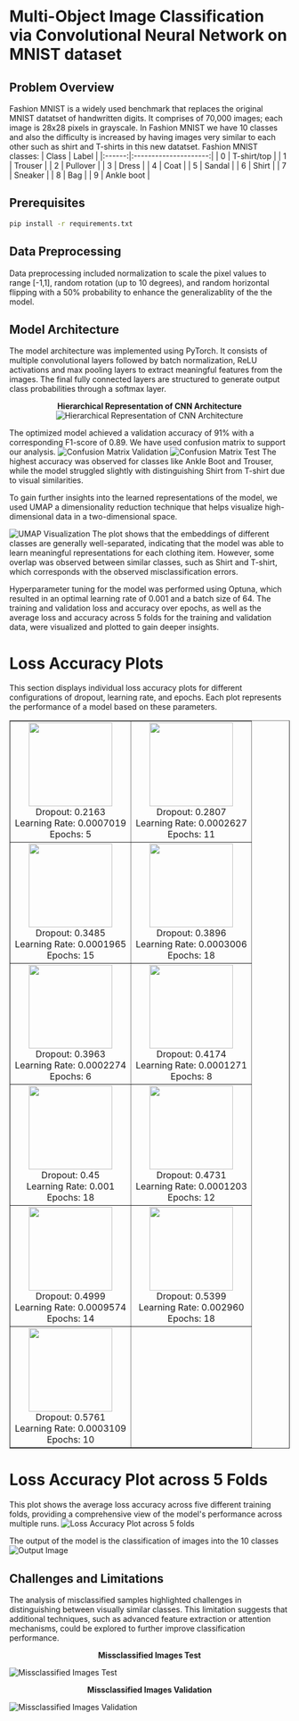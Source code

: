 # Multi-Object Image Classification via Convolutional Neural Network on MNIST dataset

## Problem Overview
Fashion MNIST is a widely used benchmark that replaces the original MNIST datatset of handwritten digits. It comprises of 70,000 images; each image is 28x28 pixels in grayscale. 
In Fashion MNIST we have 10 classes and also the difficulty is increased by having images very similar to each other such as shirt and T-shirts in this new datatset. 
Fashion MNIST classes:
| Class | Label |
|:------:|:---------------------:|
| 0 | T-shirt/top |
| 1 | Trouser |
| 2 | Pullover |
| 3 | Dress |
| 4 | Coat |
| 5 | Sandal |
| 6 | Shirt |
| 7 | Sneaker |
| 8 | Bag |
| 9 | Ankle boot |

## Prerequisites
```bash
pip install -r requirements.txt
```
## Data Preprocessing 
Data preprocessing included normalization to scale the pixel values to range [-1,1], random rotation (up to 10 degrees), and random horizontal flipping with a 50% probability to enhance the generalizablity of the the model. 

## Model Architecture
The model architecture was implemented using PyTorch. It consists of multiple convolutional layers followed by batch normalization, ReLU activations and max pooling layers to extract meaningful features from the images. The final fully connected layers are structured to generate output class probabilities through a softmax layer. <br>

<div align="center">
  <b>Hierarchical Representation of CNN Architecture</b>
</div> 

<div align="center">
    <img src="Images/Hierarchical Representation of CNN Architecture.svg" alt="Hierarchical Representation of CNN Architecture">
</div>

The optimized model achieved a validation accuracy of 91% with a corresponding F1-score of 0.89. We have used confusion matrix to support our analysis. 
![Confusion Matrix Validation](Images/confusion_matrix_Validation.png)
![Confusion Matrix Test](Images/confusion_matrix_Test.png)
The highest accuracy was observed for classes like Ankle Boot and Trouser, while the model struggled slightly with distinguishing Shirt from T-shirt due to visual similarities.

To gain further insights into the learned representations of the model, we used UMAP a dimensionality reduction technique that helps visualize high-dimensional data in a two-dimensional space.

![UMAP Visualization](Images/Embedding%20Clusters.png)
The plot shows that the embeddings of different classes are generally well-separated, indicating that the model was able to learn meaningful representations for each clothing item. However, some overlap was observed between similar classes, such as Shirt and T-shirt, which corresponds with the observed misclassification errors.

Hyperparameter tuning for the model was performed using Optuna, which resulted in an optimal learning rate of 0.001 and a batch size of 64. The training and validation loss and accuracy over epochs, as well as the average loss and accuracy across 5 folds for the training and validation data, were visualized and plotted to gain deeper insights.

# Loss Accuracy Plots
This section displays individual loss accuracy plots for different configurations of dropout, learning rate, and epochs. Each plot represents the performance of a model based on these parameters.
<table border="1" align="center">
  <tr>
    <td align="center">
      <img src="Images/loss_accuracy_plot_(dropout=0.21627798905909126,%20learning_rate=0.0007019114921215497,%20num_epochs=5).png" height="150">
      <br>Dropout: 0.2163<br>Learning Rate: 0.0007019<br>Epochs: 5
    </td>
    <td align="center">
      <img src="Images/loss_accuracy_plot_(dropout=0.2807492811706857,%20learning_rate=0.00026274735019258,%20num_epochs=11).png" height="150">
      <br>Dropout: 0.2807<br>Learning Rate: 0.0002627<br>Epochs: 11
    </td>
  </tr>
  <tr>
    <td align="center">
      <img src="Images/loss_accuracy_plot_(dropout=0.34848104845843775,%20learning_rate=0.00019650960917756534,%20num_epochs=15).png" height="150">
      <br>Dropout: 0.3485<br>Learning Rate: 0.0001965<br>Epochs: 15
    </td>
    <td align="center">
      <img src="Images/loss_accuracy_plot_(dropout=0.3896123874081374,%20learning_rate=0.0003005946213353656,%20num_epochs=18).png" height="150">
      <br>Dropout: 0.3896<br>Learning Rate: 0.0003006<br>Epochs: 18
    </td>
  </tr>
  <tr>
    <td align="center">
      <img src="Images/loss_accuracy_plot_(dropout=0.39632187649899253,%20learning_rate=0.00022739764755312346,%20num_epochs=6).png" height="150">
      <br>Dropout: 0.3963<br>Learning Rate: 0.0002274<br>Epochs: 6
    </td>
    <td align="center">
      <img src="Images/loss_accuracy_plot_(dropout=0.41735508679454963,%20learning_rate=0.00012710597700633876,%20num_epochs=8).png" height="150">
      <br>Dropout: 0.4174<br>Learning Rate: 0.0001271<br>Epochs: 8
    </td>
  </tr>
  <tr>
    <td align="center">
      <img src="Images/loss_accuracy_plot_(dropout=0.45,%20learning_rate=0.001,%20num_epochs=18).png" height="150">
      <br>Dropout: 0.45<br>Learning Rate: 0.001<br>Epochs: 18
    </td>
    <td align="center">
      <img src="Images/loss_accuracy_plot_(dropout=0.4731226416454962,%20learning_rate=0.00012027587433867332,%20num_epochs=12).png" height="150">
      <br>Dropout: 0.4731<br>Learning Rate: 0.0001203<br>Epochs: 12
    </td>
  </tr>
  <tr>
    <td align="center">
      <img src="Images/loss_accuracy_plot_(dropout=0.499849001687473,%20learning_rate=0.0009573848338439847,%20num_epochs=14).png" height="150">
      <br>Dropout: 0.4999<br>Learning Rate: 0.0009574<br>Epochs: 14
    </td>
    <td align="center">
      <img src="Images/loss_accuracy_plot_(dropout=0.539887854439211,%20learning_rate=0.0029599474145136973,%20num_epochs=18).png" height="150">
      <br>Dropout: 0.5399<br>Learning Rate: 0.002960<br>Epochs: 18
    </td>
  </tr>
  <tr>
    <td align="center">
      <img src="Images/loss_accuracy_plot_(dropout=0.5761434686873672,%20learning_rate=0.00031089247819835657,%20num_epochs=10).png" height="150">
      <br>Dropout: 0.5761<br>Learning Rate: 0.0003109<br>Epochs: 10
    </td>
    <td align="center">
      <!-- Leave this cell empty if needed -->
    </td>
  </tr>
</table>

# Loss Accuracy Plot across 5 Folds
This plot shows the average loss accuracy across five different training folds, providing a comprehensive view of the model's performance across multiple runs.
![Loss Accuracy Plot across 5 folds](Images/average_loss_accuracy_plot_across_5_folds.png)

The output of the model is the classification of images into the 10 classes 
![Output Image](Images/output_image.png)


## Challenges and Limitations
The analysis of misclassified samples highlighted challenges in distinguishing between visually similar classes. This limitation suggests that additional techniques, such as advanced feature extraction or attention mechanisms, could be explored to further improve classification performance.<br>

<div align="center">
  <b>Missclassified Images Test</b>
</div> 

![Missclassified Images Test](Images/misclassified_images_Test.png)

<div align="center">
  <b>Missclassified Images Validation</b>
</div> 

![Missclassified Images Validation](Images/misclassified_images_Validation.png)
